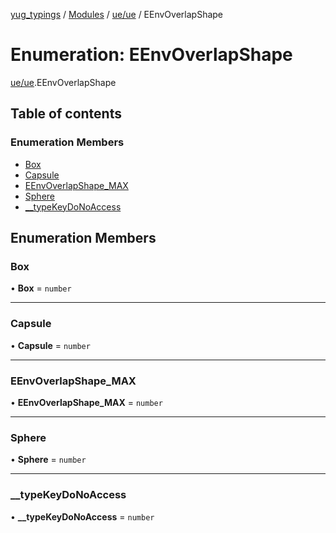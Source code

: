 [yug_typings](../README.md) / [Modules](../modules.md) / [ue/ue](../modules/ue_ue.md) / EEnvOverlapShape

# Enumeration: EEnvOverlapShape

[ue/ue](../modules/ue_ue.md).EEnvOverlapShape

## Table of contents

### Enumeration Members

- [Box](ue_ue.EEnvOverlapShape.md#box)
- [Capsule](ue_ue.EEnvOverlapShape.md#capsule)
- [EEnvOverlapShape\_MAX](ue_ue.EEnvOverlapShape.md#eenvoverlapshape_max)
- [Sphere](ue_ue.EEnvOverlapShape.md#sphere)
- [\_\_typeKeyDoNoAccess](ue_ue.EEnvOverlapShape.md#__typekeydonoaccess)

## Enumeration Members

### Box

• **Box** = `number`

___

### Capsule

• **Capsule** = `number`

___

### EEnvOverlapShape\_MAX

• **EEnvOverlapShape\_MAX** = `number`

___

### Sphere

• **Sphere** = `number`

___

### \_\_typeKeyDoNoAccess

• **\_\_typeKeyDoNoAccess** = `number`

